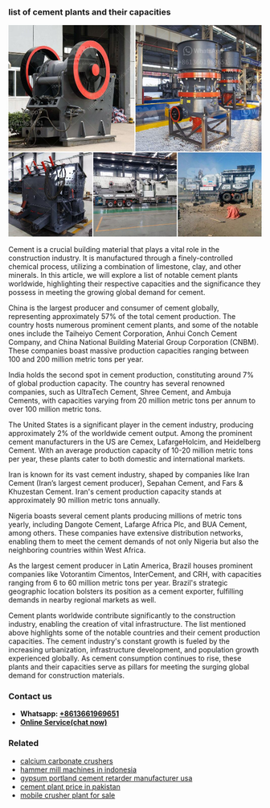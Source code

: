 <h3>list of cement plants and their capacities</h3><img src='1706773353.jpg' alt=''><p>Cement is a crucial building material that plays a vital role in the construction industry. It is manufactured through a finely-controlled chemical process, utilizing a combination of limestone, clay, and other minerals. In this article, we will explore a list of notable cement plants worldwide, highlighting their respective capacities and the significance they possess in meeting the growing global demand for cement.</p><p>China is the largest producer and consumer of cement globally, representing approximately 57% of the total cement production. The country hosts numerous prominent cement plants, and some of the notable ones include the Taiheiyo Cement Corporation, Anhui Conch Cement Company, and China National Building Material Group Corporation (CNBM). These companies boast massive production capacities ranging between 100 and 200 million metric tons per year.</p><p>India holds the second spot in cement production, constituting around 7% of global production capacity. The country has several renowned companies, such as UltraTech Cement, Shree Cement, and Ambuja Cements, with capacities varying from 20 million metric tons per annum to over 100 million metric tons.</p><p>The United States is a significant player in the cement industry, producing approximately 2% of the worldwide cement output. Among the prominent cement manufacturers in the US are Cemex, LafargeHolcim, and Heidelberg Cement. With an average production capacity of 10-20 million metric tons per year, these plants cater to both domestic and international markets.</p><p>Iran is known for its vast cement industry, shaped by companies like Iran Cement (Iran’s largest cement producer), Sepahan Cement, and Fars & Khuzestan Cement. Iran's cement production capacity stands at approximately 90 million metric tons annually.</p><p>Nigeria boasts several cement plants producing millions of metric tons yearly, including Dangote Cement, Lafarge Africa Plc, and BUA Cement, among others. These companies have extensive distribution networks, enabling them to meet the cement demands of not only Nigeria but also the neighboring countries within West Africa.</p><p>As the largest cement producer in Latin America, Brazil houses prominent companies like Votorantim Cimentos, InterCement, and CRH, with capacities ranging from 6 to 60 million metric tons per year. Brazil's strategic geographic location bolsters its position as a cement exporter, fulfilling demands in nearby regional markets as well.</p><p>Cement plants worldwide contribute significantly to the construction industry, enabling the creation of vital infrastructure. The list mentioned above highlights some of the notable countries and their cement production capacities. The cement industry's constant growth is fueled by the increasing urbanization, infrastructure development, and population growth experienced globally. As cement consumption continues to rise, these plants and their capacities serve as pillars for meeting the surging global demand for construction materials.</p><h3>Contact us</h3><ul><li><strong>Whatsapp:&nbsp;<a href="https://wa.me/8613661969651">+8613661969651</a></strong></li><li><a href="https://swt.shibang-china.com/?git&amp;zhl&amp;list of cement plants and their capacities"><strong>Online Service(chat now)</strong></a></li></ul><h3>Related</h3><ul><li><a href='calcium carbonate crushers.md'>calcium carbonate crushers</a></li><li><a href='hammer mill machines in indonesia.md'>hammer mill machines in indonesia</a></li><li><a href='gypsum portland cement retarder manufacturer usa.md'>gypsum portland cement retarder manufacturer usa</a></li><li><a href='cement plant price in pakistan.md'>cement plant price in pakistan</a></li><li><a href='mobile crusher plant for sale.md'>mobile crusher plant for sale</a></li></ul>
